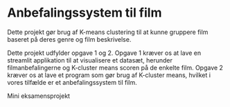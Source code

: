 # Anbefalingssystem til film
Dette projekt gør brug af K-means clustering til at kunne gruppere film baseret på deres genre og film beskrivelse.

Dette projekt udfylder opgave 1 og 2. Opgave 1 kræver os at lave en streamlit applikation til at visualisere et datasæt, herunder filmanbefalingerne og K-cluster means scoren på de enkelte film. Opgave 2 kræver os at lave et program som gør brug af K-cluster means, hvilket i vores tilfælde er et anbefalingssystem til film.

Mini eksamensprojekt
